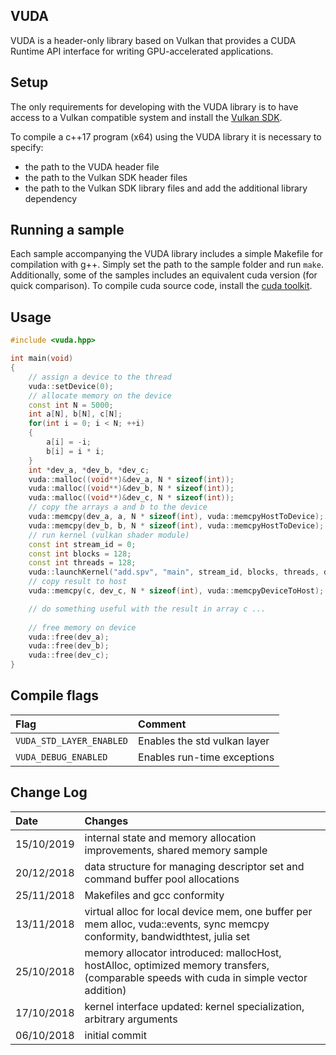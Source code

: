 ## VUDA

VUDA is a header-only library based on Vulkan that provides a CUDA Runtime API interface for writing GPU-accelerated applications.

## Setup

The only requirements for developing with the VUDA library is to have access to a Vulkan compatible system and install the [Vulkan SDK](https://vulkan.lunarg.com/sdk/home).

To compile a c++17 program (x64) using the VUDA library it is necessary to specify:

* the path to the VUDA header file
* the path to the Vulkan SDK header files
* the path to the Vulkan SDK library files and add the additional library dependency

## Running a sample

Each sample accompanying the VUDA library includes a simple Makefile for compilation with g++.
Simply set the path to the sample folder and run ```make```.
Additionally, some of the samples includes an equivalent cuda version (for quick comparison).
To compile cuda source code, install the [cuda toolkit](https://developer.nvidia.com/cuda-toolkit).

## Usage

```c++
#include <vuda.hpp>

int main(void)
{
    // assign a device to the thread
    vuda::setDevice(0);
    // allocate memory on the device
    const int N = 5000;
    int a[N], b[N], c[N];
    for(int i = 0; i < N; ++i)
    {
        a[i] = -i;
        b[i] = i * i;
    }
    int *dev_a, *dev_b, *dev_c;
    vuda::malloc((void**)&dev_a, N * sizeof(int));
    vuda::malloc((void**)&dev_b, N * sizeof(int));
    vuda::malloc((void**)&dev_c, N * sizeof(int));
    // copy the arrays a and b to the device
    vuda::memcpy(dev_a, a, N * sizeof(int), vuda::memcpyHostToDevice);
    vuda::memcpy(dev_b, b, N * sizeof(int), vuda::memcpyHostToDevice);
    // run kernel (vulkan shader module)
    const int stream_id = 0;
    const int blocks = 128;
    const int threads = 128;
    vuda::launchKernel("add.spv", "main", stream_id, blocks, threads, dev_a, dev_b, dev_c, N);
    // copy result to host
    vuda::memcpy(c, dev_c, N * sizeof(int), vuda::memcpyDeviceToHost);

    // do something useful with the result in array c ...    
    
    // free memory on device
    vuda::free(dev_a);
    vuda::free(dev_b);
    vuda::free(dev_c);
}
```

## Compile flags

| Flag | Comment |
| :--- | :------ |
| `VUDA_STD_LAYER_ENABLED` | Enables the std vulkan layer |
| `VUDA_DEBUG_ENABLED`     | Enables run-time exceptions  |

## Change Log

| Date | Changes |
| :--- | :------ |
| 15/10/2019 | internal state and memory allocation improvements, shared memory sample |
| 20/12/2018 | data structure for managing descriptor set and command buffer pool allocations |
| 25/11/2018 | Makefiles and gcc conformity |
| 13/11/2018 | virtual alloc for local device mem, one buffer per mem alloc, vuda::events, sync memcpy conformity, bandwidthtest, julia set |
| 25/10/2018 | memory allocator introduced: mallocHost, hostAlloc, optimized memory transfers, (comparable speeds with cuda in simple vector addition) |
| 17/10/2018 | kernel interface updated: kernel specialization, arbitrary arguments |
| 06/10/2018 | initial commit |
